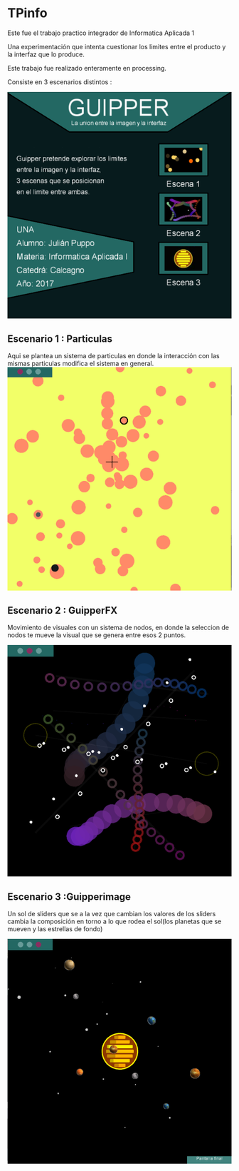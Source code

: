 # TPinfo
Este fue el trabajo practico integrador de Informatica Aplicada 1

Una experimentación que intenta cuestionar los limites entre el producto y la interfaz que lo produce.

Este trabajo fue realizado enteramente en processing. 

Consiste en 3 escenarios distintos : 


<img src="https://github.com/jpupper/TPinfo/blob/master/1.png" >

<h2>Escenario 1 : Particulas </h2>

Aqui se plantea un sistema de particulas en donde la interacción con las mismas particulas modifica el sistema en general.
<img src="https://github.com/jpupper/TPinfo/blob/master/2.png" >

<h2>Escenario 2 : GuipperFX</h2>

Movimiento de visuales con un sistema de nodos, en donde la seleccion de nodos te mueve la visual que se genera entre esos 2 puntos. 

<img src="https://github.com/jpupper/TPinfo/blob/master/3.png" >

<h2>Escenario 3 :Guipperimage</h2>

Un sol de sliders que se a la vez que cambian los valores de los sliders cambia la composición en torno a lo que rodea el sol(los planetas que se mueven y las estrellas de fondo)


<img src="https://github.com/jpupper/TPinfo/blob/master/4.png" >
